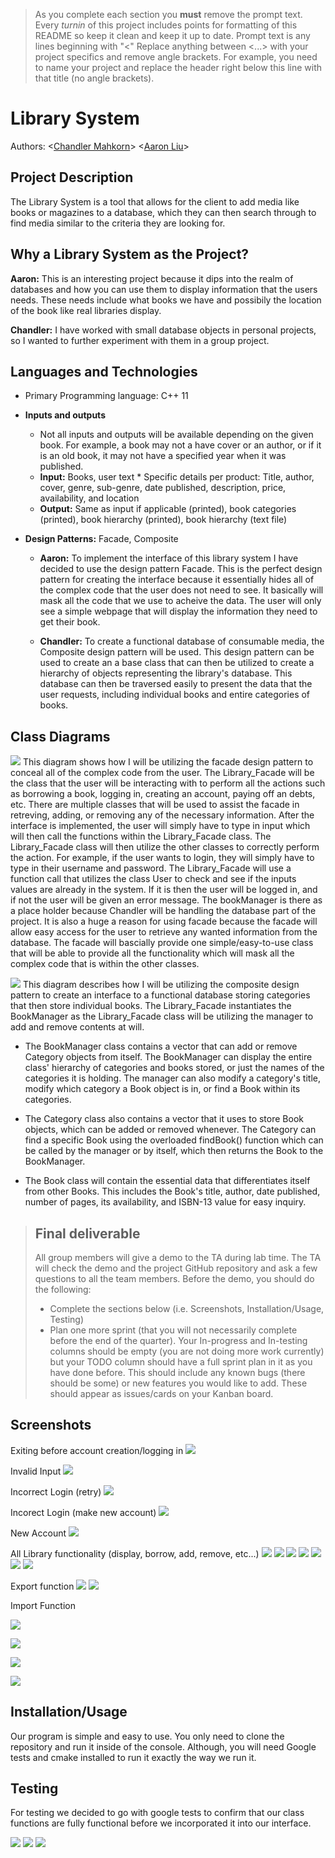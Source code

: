 

 > As you complete each section you **must** remove the prompt text. Every *turnin* of this project includes points for formatting of this README so keep it clean and keep it up to date. 
 > Prompt text is any lines beginning with "\<"
 > Replace anything between \<...\> with your project specifics and remove angle brackets. For example, you need to name your project and replace the header right below this line with that title (no angle brackets). 
# Library System
 Authors: \<[Chandler Mahkorn](https://github.com/CMahk)\> \<[Aaron Liu](https://github.com/aliu112)\>

## Project Description
The Library System is a tool that allows for the client to add media like books or magazines to a database, which they can then search through to find media similar to the criteria they are looking for.

## Why a Library System as the Project?
 **Aaron:** This is an interesting project because it dips into the realm of databases and how you can use them to display information that the users needs. These needs include what books we have and possibily the location of the book like real libraries display.
 
 **Chandler:** I have worked with small database objects in personal projects, so I wanted to further experiment with them in a group project.

## Languages and Technologies
* Primary Programming language: C++ 11

* **Inputs and outputs**
	* Not all inputs and outputs will be available depending on the given book. For example, a book may not a have cover or an author, or if it is an old book, it may not have a specified year when it was published.
	* **Input:** Books, user text
        	* Specific details per product: Title, author, cover, genre, sub-genre, date published, description, price, availability, and location
	* **Output:** Same as input if applicable (printed), book categories (printed), book hierarchy (printed), book hierarchy (text file)
 
* **Design Patterns:** Facade, Composite

	* **Aaron:** To implement the interface of this library system I have decided to use the design pattern Facade. This is the perfect design pattern for creating the interface because it essentially hides all of the complex code that the user does not need to see. It basically will mask all the code that we use to acheive the data. The user will only see a simple webpage that will display the information they need to get their book.
 
	* **Chandler:** To create a functional database of consumable media, the Composite design pattern will be used. This design pattern can be used to create an a base class that can then be utilized to create a hierarchy of objects representing the library's database. This database can then be traversed easily to present the data that the user requests, including individual books and entire categories of books.

## Class Diagrams
![](https://github.com/cs100/final-project-cmahk001-kdo055-aliu112/blob/master/FinalFacade.png)
This diagram shows how I will be utilizing the facade design pattern to conceal all of the complex code from the user. The Library_Facade will be the class that the user will be interacting with to perform all the actions such as borrowing a book, logging in, creating an account, paying off an debts, etc. There are multiple classes that will be used to assist the facade in retreving, adding, or removing any of the necessary information. After the interface is implemented, the user will simply have to type in input which will then call the functions within the Library_Facade class. The Library_Facade class will then utilize the other classes to correctly perform the action. For example, if the user wants to login, they will simply have to type in their username and password. The Library_Facade will use a function call that utilizes the class User to check and see if the inputs values are already in the system. If it is then the user will be logged in, and if not the user will be given an error message. The bookManager is there as a place holder because Chandler will be handling the database part of the project. It is also a huge a reason for using facade because the facade will allow easy access for the user to retrieve any wanted information from the database. The facade will bascially provide one simple/easy-to-use class that will be able to provide all the functionality which will mask all the complex code that is within the other classes.
 
![](https://github.com/cs100/final-project-cmahk001-kdo055-aliu112/blob/master/Composite.png)
This diagram describes how I will be utilizing the composite design pattern to create an interface to a functional database storing categories that then store individual books. The Library_Facade instantiates the BookManager as the Library_Facade class will be utilizing the manager to add and remove contents at will. 
* The BookManager class contains a vector that can add or remove Category objects from itself. The BookManager can display the entire class' hierarchy of categories and books stored, or just the names of the categories it is holding. The manager can also modify a category's title, modify which category a Book object is in, or find a Book within its categories. 

* The Category class also contains a vector that it uses to store Book objects, which can be added or removed whenever. The Category can find a specific Book using the overloaded findBook() function which can be called by the manager or by itself, which then returns the Book to the BookManager.
 
* The Book class will contain the essential data that differentiates itself from other Books. This includes the Book's title, author, date published, number of pages, its availability, and ISBN-13 value for easy inquiry.

 > ## Final deliverable
 > All group members will give a demo to the TA during lab time. The TA will check the demo and the project GitHub repository and ask a few questions to all the team members. 
 > Before the demo, you should do the following:
 > * Complete the sections below (i.e. Screenshots, Installation/Usage, Testing)
 > * Plan one more sprint (that you will not necessarily complete before the end of the quarter). Your In-progress and In-testing columns should be empty (you are not doing more work currently) but your TODO column should have a full sprint plan in it as you have done before. This should include any known bugs (there should be some) or new features you would like to add. These should appear as issues/cards on your Kanban board. 
 ## Screenshots
Exiting before account creation/logging in
![](https://github.com/cs100/final-project-cmahk001-kdo055-aliu112/blob/master/InputOutput/Screenshot%202020-12-09%20154204.png)

Invalid Input
![](https://github.com/cs100/final-project-cmahk001-kdo055-aliu112/blob/master/InputOutput/invalid%20input.png)

Incorrect Login (retry)
![](https://github.com/cs100/final-project-cmahk001-kdo055-aliu112/blob/master/InputOutput/Screenshot%202020-12-09%20154333.png)

Incorect Login (make new account)
![](https://github.com/cs100/final-project-cmahk001-kdo055-aliu112/blob/master/InputOutput/Screenshot%202020-12-09%20154422.png)

New Account 
![](https://github.com/cs100/final-project-cmahk001-kdo055-aliu112/blob/master/InputOutput/Screenshot%202020-12-09%20154452.png)

All Library functionality (display, borrow, add, remove, etc...)
![](https://github.com/cs100/final-project-cmahk001-kdo055-aliu112/blob/master/InputOutput/Screenshot%202020-12-09%20154602.png)
![](https://github.com/cs100/final-project-cmahk001-kdo055-aliu112/blob/master/InputOutput/Screenshot%202020-12-09%20154629.png)
![](https://github.com/cs100/final-project-cmahk001-kdo055-aliu112/blob/master/InputOutput/Screenshot%202020-12-09%20155047.png)
![](https://github.com/cs100/final-project-cmahk001-kdo055-aliu112/blob/master/InputOutput/Screenshot%202020-12-09%20155151.png)
![](https://github.com/cs100/final-project-cmahk001-kdo055-aliu112/blob/master/InputOutput/Screenshot%202020-12-09%20160321.png)
![](https://github.com/cs100/final-project-cmahk001-kdo055-aliu112/blob/master/InputOutput/Screenshot%202020-12-09%20160657.png)
![](https://github.com/cs100/final-project-cmahk001-kdo055-aliu112/blob/master/InputOutput/Screenshot%202020-12-09%20161633.png)

Export function
![](https://github.com/cs100/final-project-cmahk001-kdo055-aliu112/blob/master/InputOutput/export.png)
![](https://github.com/cs100/final-project-cmahk001-kdo055-aliu112/blob/master/InputOutput/exportFile.png)

Import Function

![](https://github.com/cs100/final-project-cmahk001-kdo055-aliu112/blob/master/InputOutput/import.png)

![](https://github.com/cs100/final-project-cmahk001-kdo055-aliu112/blob/master/InputOutput/import2.png)

![](https://github.com/cs100/final-project-cmahk001-kdo055-aliu112/blob/master/InputOutput/import3.png)

![](https://github.com/cs100/final-project-cmahk001-kdo055-aliu112/blob/master/InputOutput/import4.png)

 ## Installation/Usage
 Our program is simple and easy to use. You only need to clone the repository and run it inside of the console. Although, you will need Google tests and cmake installed to run it exactly the way we run it.
 ## Testing
 For testing we decided to go with google tests to confirm that our class functions are fully functional before we incorporated it into our interface.
 
![](https://github.com/cs100/final-project-cmahk001-kdo055-aliu112/blob/master/InputOutput/test%20pt1.png)
![](https://github.com/cs100/final-project-cmahk001-kdo055-aliu112/blob/master/InputOutput/test%20pt2.png)
![](https://github.com/cs100/final-project-cmahk001-kdo055-aliu112/blob/master/InputOutput/test%20pt3.png)
 
